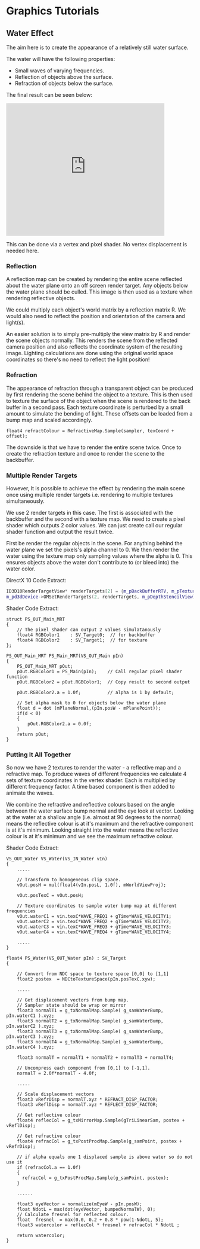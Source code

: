# Graphics Tutorials


## Water Effect

The aim here is to create the appearance of a relatively still water surface. 

The water will have the following properties:

- Small waves of varying frequencies.
- Reflection of objects above the surface.
- Refraction of objects below the surface.


The final result can be seen below: 

<iframe width="425" height="355" src="https://www.youtube.com/embed/0SPX0h42xCs" title="YouTube video player" frameborder="0" allow="accelerometer; autoplay; clipboard-write; encrypted-media; gyroscope; picture-in-picture" allowfullscreen></iframe>

This can be done via a vertex and pixel shader. No vertex displacement is needed here. 

### Reflection

A reflection map can be created by rendering the entire scene reflected about the water plane onto an off screen render target. Any objects below the water plane should be culled. This image is then used as a texture when rendering reflective objects.

We could multiply each object's world matrix by a reflection matrix R. We would also need to reflect the position and orientation of the camera and light(s).

An easier solution is to simply pre-multiply the view matrix by R and render the scene objects normally. This renders the scene from the reflected camera position and also reflects the coordinate system of the resulting image. Lighting calculations are done using the original world space coordinates so there's no need to reflect the light position!

### Refraction

The appearance of refraction through a transparent object can be produced by first rendering the scene behind the object to a texture. This is then used to texture the surface of the object when the scene is rendered to the back buffer in a second pass. Each texture coordinate is perturbed by a small amount to simulate the bending of light. These offsets can be loaded from a bump map and scaled accordingly.

```hlsl
float4 refractColour = RefractiveMap.Sample(sampler, texCoord + offset);
```

The downside is that we have to render the entire scene twice. Once to create the refraction texture and once to render the scene to the backbuffer.

### Multiple Render Targets

However, It is possible to achieve the effect by rendering the main scene once using multiple render targets i.e. rendering to multiple textures simultaneously.

We use 2 render targets in this case. The first is associated with the backbuffer and the second with a texture map. We need to create a pixel shader which outputs 2 color values. We can just create call our regular shader function and output the result twice.

First be render the regular objects in the scene. For anything behind the water plane we set the pixels's alpha channel to 0.  We then render the water using the texture map only sampling values where the alpha is 0. This ensures objects above the water don't contribute to (or bleed into)  the water color.

DirectX 10 Code Extract:

```c++
ID3D10RenderTargetView* renderTargets[2] = {m_pBackBufferRTV, m_pTextureMapRTV};
m_pd3dDevice->OMSetRenderTargets(2, renderTargets, m_pDepthStencilView);
```

Shader Code Extract:

```hlsl
struct PS_OUT_Main_MRT
{
    // The pixel shader can output 2 values simulatanously 
    float4 RGBColor1    : SV_Target0;  // for backbuffer
    float4 RGBColor2    : SV_Target1;  // for texture
};

PS_OUT_Main_MRT PS_Main_MRT(VS_OUT_Main pIn)
{
    PS_OUT_Main_MRT pOut;
    pOut.RGBColor1 = PS_Main(pIn);    // Call regular pixel shader function
    pOut.RGBColor2 = pOut.RGBColor1;  // Copy result to second output 

    pOut.RGBColor2.a = 1.0f;          // alpha is 1 by default;

    // Set alpha mask to 0 for objects below the water plane
    float d = dot (mPlaneNormal,(pIn.posW - mPlanePoint));
    if(d < 0)
    {
        pOut.RGBColor2.a = 0.0f;
    }
    return pOut;
}
```

### Putting It All Together

So now we have 2 textures to render the water  - a reflective map and a refractive map. 
To produce waves of different frequencies we calculate 4 sets of texture coordinates in the vertex shader. Each is multiplied by different frequency factor. A time based component is then added to animate the waves. 

We combine the refractive and reflective colours based on the angle between the water surface bump normal and the eye look at vector. Looking at the water at a shallow angle (i.e. almost at 90 degrees to the normal) means the reflective colour is at it's maximum and the refractive component is at  it's minimum. Looking straight into the water means the reflective colour is at it's minimum and we see the maximum refractive colour. 


Shader Code Extract:

```hlsl
VS_OUT_Water VS_Water(VS_IN_Water vIn)
{
    .....

    // Transform to homogeneous clip space.
    vOut.posH = mul(float4(vIn.posL, 1.0f), mWorldViewProj);

    vOut.posTexC = vOut.posH;

    // Texture coordinates to sample water bump map at different frequencies
    vOut.waterC1 = vin.texC*WAVE_FREQ1 + gTime*WAVE_VELOCITY1;
    vOut.waterC2 = vin.texC*WAVE_FREQ2 + gTime*WAVE_VELOCITY2;
    vOut.waterC3 = vin.texC*WAVE_FREQ3 + gTime*WAVE_VELOCITY3;
    vOut.waterC4 = vin.texC*WAVE_FREQ4 + gTime*WAVE_VELOCITY4;
    
    .....
}

float4 PS_Water(VS_OUT_Water pIn) : SV_Target
{

    // Convert from NDC space to texture space [0,0] to [1,1] 
    float2 postex  = NDCtoTextureSpace(pIn.posTexC.xyw); 

    .....       

    // Get displacement vectors from bump map.
    // Sampler state should be wrap or mirror
    float3 normalT1 = g_txNormalMap.Sample( g_samWaterBump, pIn.waterC1 ).xyz;
    float3 normalT2 = g_txNormalMap.Sample( g_samWaterBump, pIn.waterC2 ).xyz;
    float3 normalT3 = g_txNormalMap.Sample( g_samWaterBump, pIn.waterC3 ).xyz;
    float3 normalT4 = g_txNormalMap.Sample( g_samWaterBump, pIn.waterC4 ).xyz;

    float3 normalT = normalT1 + normalT2 + normalT3 + normalT4;

    // Uncompress each component from [0,1] to [-1,1].
    normalT = 2.0f*normalT - 4.0f;

    .....

    // Scale displacement vectors
    float3 vRefrDisp = normalT.xyz * REFRACT_DISP_FACTOR; 
    float3 vReflDisp = normalT.xyz * REFLECT_DISP_FACTOR;

    // Get reflective colour
    float4 reflecCol = g_txMirrorMap.Sample(gTriLinearSam, postex + vReflDisp);

    // Get refractive colour
    float4 refracCol = g_txPostProcMap.Sample(g_samPoint, postex + vRefrDisp);
    
    // if alpha equals one 1 displaced sample is above water so do not use it
    if (refracCol.a == 1.0f)
    {
      refracCol = g_txPostProcMap.Sample(g_samPoint, postex);
    }

    ......

    float3 eyeVector = normalize(mEyeW - pIn.posW);
    float NdotL = max(dot(eyeVector, bumpedNormalW), 0);
    // Calculate fresnel for reflected colour.
    float  fresnel  = max(0.0, 0.2 + 0.8 * pow(1-NdotL, 5); 
    float3 watercolor = reflecCol * fresnel + refracCol * NdotL ;

    return watercolor;                         
}        
```

